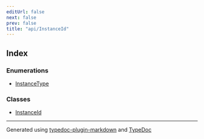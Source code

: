 ```yaml
---
editUrl: false
next: false
prev: false
title: "api/InstanceId"
---
```


## Index

### Enumerations

- [InstanceType](/api/api/instanceid/enumerations/instancetype/)

### Classes

- [InstanceId](/api/api/instanceid/classes/instanceid/)

***

Generated using [typedoc-plugin-markdown](https://www.npmjs.com/package/typedoc-plugin-markdown) and [TypeDoc](https://typedoc.org/)
